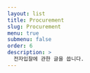 ```yaml
---
layout: list
title: Procurement
slug: Procurement
menu: true
submenu: false
order: 6
description: >
  전자입찰에 관한 글을 씁니다.
---
```

